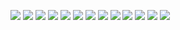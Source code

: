 



![](2019.12.15.2/1.png)
![](2019.12.15.2/2.png)
![](2019.12.15.2/3.png)
![](2019.12.15.2/4.png)
![](2019.12.15.2/5.png)
![](2019.12.15.2/6.png)
![](2019.12.15.2/7.png)
![](2019.12.15.2/8.png)
![](2019.12.15.2/9.png)
![](2019.12.15.2/10.png)
![](2019.12.15.2/11.png)
![](2019.12.15.2/12.png)
![](2019.12.15.2/13.png)

